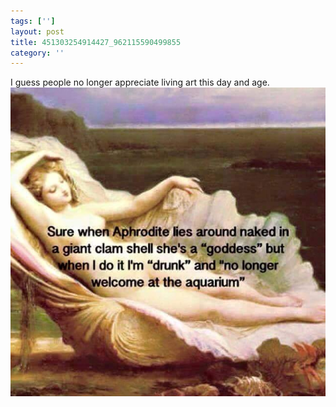 ```yaml
---
tags: ['']
layout: post
title: 451303254914427_962115590499855
category: ''
---
```

I guess people no longer appreciate living art this day and age.
![451303254914427_962115590499855](/uploads/2015-5-29-451303254914427_962115590499855.jpg)

